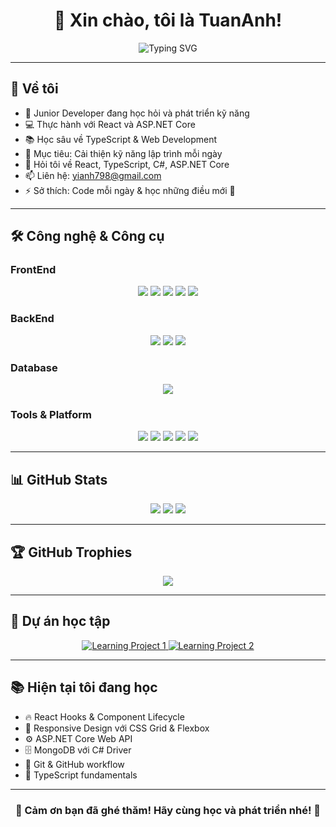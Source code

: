 <div align="center">
  <h1>👋 Xin chào, tôi là TuanAnh!</h1>
  <img src="https://readme-typing-svg.herokuapp.com?font=Fira+Code&pause=1000&color=2196F3&center=true&vCenter=true&width=435&lines=Junior+Developer;Learning+.NET+%26+React;Passionate+about+coding;Growing+every+day!" alt="Typing SVG" />
</div>

---

## 🚀 Về tôi
- 🌱 Junior Developer đang học hỏi và phát triển kỹ năng  
- 💻 Thực hành với React và ASP.NET Core  
- 📚 Học sâu về TypeScript & Web Development  
- 🎯 Mục tiêu: Cải thiện kỹ năng lập trình mỗi ngày  
- 💬 Hỏi tôi về React, TypeScript, C#, ASP.NET Core  
- 📫 Liên hệ: [yianh798@gmail.com](mailto:yianh798@gmail.com)  
- ⚡ Sở thích: Code mỗi ngày & học những điều mới 📖  

---

## 🛠️ Công nghệ & Công cụ

### FrontEnd
<p align="center">
  <img src="https://img.shields.io/badge/HTML5-E34F26?style=for-the-badge&logo=html5&logoColor=white"/>
  <img src="https://img.shields.io/badge/CSS3-1572B6?style=for-the-badge&logo=css3&logoColor=white"/>
  <img src="https://img.shields.io/badge/JavaScript-F7DF1E?style=for-the-badge&logo=javascript&logoColor=black"/>
  <img src="https://img.shields.io/badge/TypeScript-007ACC?style=for-the-badge&logo=typescript&logoColor=white"/>
  <img src="https://img.shields.io/badge/React-20232A?style=for-the-badge&logo=react&logoColor=61DAFB"/>
</p>

### BackEnd
<p align="center">
  <img src="https://img.shields.io/badge/C%23-239120?style=for-the-badge&logo=c-sharp&logoColor=white"/>
  <img src="https://img.shields.io/badge/.NET-5C2D91?style=for-the-badge&logo=.net&logoColor=white"/>
  <img src="https://img.shields.io/badge/ASP.NET_Core-512BD4?style=for-the-badge&logo=.net&logoColor=white"/>
</p>

### Database
<p align="center">
  <img src="https://img.shields.io/badge/MongoDB-4EA94B?style=for-the-badge&logo=mongodb&logoColor=white"/>
</p>

### Tools & Platform
<p align="center">
  <img src="https://img.shields.io/badge/Git-F05032?style=for-the-badge&logo=git&logoColor=white"/>
  <img src="https://img.shields.io/badge/GitHub-100000?style=for-the-badge&logo=github&logoColor=white"/>
  <img src="https://img.shields.io/badge/Visual_Studio-5C2D91?style=for-the-badge&logo=visual-studio&logoColor=white"/>
  <img src="https://img.shields.io/badge/VS_Code-007ACC?style=for-the-badge&logo=visual-studio-code&logoColor=white"/>
  <img src="https://img.shields.io/badge/Docker-2496ED?style=for-the-badge&logo=docker&logoColor=white"/>
</p>

---

## 📊 GitHub Stats
<p align="center">
  <img src="https://github-readme-stats.vercel.app/api?username=Tuananh-Clu&show_icons=true&theme=radical&hide_border=true&count_private=true" />
  <img src="https://github-readme-streak-stats.herokuapp.com/?user=Tuananh-Clu&theme=radical&hide_border=true" />
  <img src="https://github-readme-stats.vercel.app/api/top-langs/?username=Tuananh-Clu&layout=compact&theme=radical&hide_border=true" />
</p>

---

## 🏆 GitHub Trophies
<p align="center">
  <img src="https://github-profile-trophy.vercel.app/?username=Tuananh-Clu&theme=radical&no-frame=true&no-bg=true&margin-w=4" />
</p>

---

## 🎯 Dự án học tập
<p align="center">
  <a href="https://github.com/Tuananh-Clu/Movie_Booking">
    <img src="https://github-readme-stats.vercel.app/api/pin/?username=Tuananh-Clu&repo=learning-project-1&theme=radical&hide_border=true" alt="Learning Project 1" />
  </a>
  <a href="https://github.com/Tuananh-Clu/learning-project-2">
    <img src="https://github-readme-stats.vercel.app/api/pin/?username=Tuananh-Clu&repo=learning-project-2&theme=radical&hide_border=true" alt="Learning Project 2" />
  </a>
</p>

---

## 📚 Hiện tại tôi đang học
- 🔥 React Hooks & Component Lifecycle  
- 🎨 Responsive Design với CSS Grid & Flexbox  
- ⚙️ ASP.NET Core Web API  
- 🗄️ MongoDB với C# Driver  
- 🔧 Git & GitHub workflow  
- 📱 TypeScript fundamentals  

---

<div align="center">
  <h3>💪 Cảm ơn bạn đã ghé thăm! Hãy cùng học và phát triển nhé! 🚀</h3>
</div>
